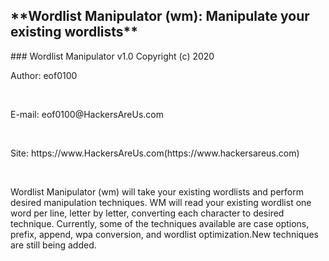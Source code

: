 <h2> **Wordlist Manipulator (wm): Manipulate your existing wordlists**</h2>
### Wordlist Manipulator v1.0 Copyright (c) 2020


<p>Author: eof0100</p></br>
<p>E-mail: eof0100@HackersAreUs.com </p></br>
<p>Site:   https://www.HackersAreUs.com(https://www.hackersareus.com) </p></br>

<p>
Wordlist Manipulator (wm) will take your existing wordlists and perform
desired manipulation techniques. WM will read your existing wordlist one
word per line, letter by letter, converting each character to desired technique.
Currently, some of the techniques available are case options, prefix, append, 
wpa conversion, and wordlist optimization.New techniques are still being added.
</p>
